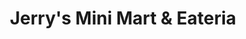 ---
title: "Jerry's Mini Mart & Eateria"
url: /shelby/jerrys-mini-mart-und-eateria/
shop: Lebensmittel
---